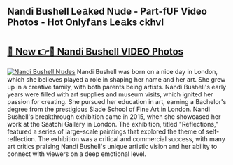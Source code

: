 ## Nandi Bushell Le𝚊ked N𝚞de - Part-fUF Video Photos - Hot Onlyf𝚊ns Le𝚊ks ckhvI

# <h2><a href="http://ab29162.deff.icu/?id=Nandi+Bushell">🔗 New 👉🔴 Nandi Bushell VIDEO Photos</a></h2>

[![Nandi Bushell N𝚞des](https://i.imgur.com/rIISA9y.gif)](http://ab29162.deff.icu/?id=Nandi+Bushell)
Nandi Bushell was born on a nice day in London, which she believes played a role in shaping her name and her art. She grew up in a creative family, with both parents being artists. Nandi Bushell's early years were filled with art supplies and museum visits, which ignited her passion for creating. She pursued her education in art, earning a Bachelor's degree from the prestigious Slade School of Fine Art in London. Nandi Bushell's breakthrough exhibition came in 2015, when she showcased her work at the Saatchi Gallery in London. The exhibition, titled "Reflections," featured a series of large-scale paintings that explored the theme of self-reflection. The exhibition was a critical and commercial success, with many art critics praising Nandi Bushell's unique artistic vision and her ability to connect with viewers on a deep emotional level.
